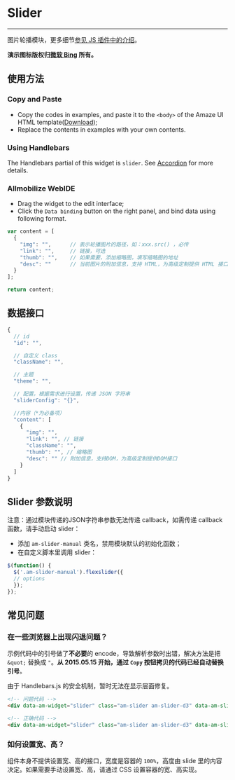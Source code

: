 # Slider
---

图片轮播模块，更多细节[参见 JS 插件中的介绍](/javascript/slider?_ver=2.x)。

**演示图标版权归[微软 Bing](http://www.bing.com) 所有。**

## 使用方法

### Copy and Paste

- Copy the codes in examples, and paste it to the `<body>` of the Amaze UI HTML template([Download](/getting-started));
- Replace the contents in examples with your own contents.

### Using Handlebars

The Handlebars partial of this widget is `slider`. See [Accordion](/widgets/accordion) for more details.

### Allmobilize WebIDE

- Drag the widget to the edit interface;
- Click the `Data binding` button on the right panel, and bind data using following format.

```javascript
var content = [
  {
    "img": "",      // 表示轮播图片的路径，如：xxx.src() ，必传
    "link": "",     // 链接，可选
    "thumb": "",    // 如果需要，添加缩略图，填写缩略图的地址
    "desc": ""      // 当前图片的附加信息，支持 HTML，为高级定制提供 HTML 接口
  }
];

return content;
```

## 数据接口

```javascript
{
  // id
  "id": "",

  // 自定义 class
  "className": "",

  // 主题
  "theme": "",

  // 配置，根据需求进行设置，传递 JSON 字符串
  "sliderConfig": "{}",

  //内容（*为必备项）
  "content": [
    {
      "img": "",
      "link": "", // 链接
      "className": "",
      "thumb": "", // 缩略图
      "desc": "" // 附加信息，支持DOM，为高级定制提供DOM接口
    }
  ]
}
```

## Slider 参数说明

注意：通过模块传递的JSON字符串参数无法传递 callback，如需传递 callback 函数，请手动启动 slider：

- 添加 `am-slider-manual` 类名，禁用模块默认的初始化函数；
- 在自定义脚本里调用 slider：

```javascript
$(function() {
  $('.am-slider-manual').flexslider({
  // options
  });
});
```

## 常见问题

### 在一些浏览器上出现闪退问题？

示例代码中的引号做了**不必要**的 encode，导致解析参数时出错，解决方法是把 `&quot;` 替换成 `"`。**从 2015.05.15 开始，通过 `Copy` 按钮拷贝的代码已经自动替换引号**。

由于 Handlebars.js 的安全机制，暂时无法在显示层面修复。

```html
<!-- 问题代码 -->
<div data-am-widget="slider" class="am-slider am-slider-d3" data-am-slider='{&quot;controlNav&quot;:&quot;thumbnails&quot;,&quot;directionNav&quot;:false}'>

<!-- 正确代码 -->
<div data-am-widget="slider" class="am-slider am-slider-d3" data-am-slider='{"controlNav":"thumbnails","directionNav":false}'>
```

### 如何设置宽、高？

组件本身不提供设置宽、高的接口，宽度是容器的 `100%`，高度由 slide 里的内容决定。如果需要手动设置宽、高，请通过 CSS 设置容器的宽、高实现。
